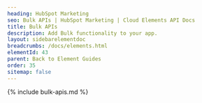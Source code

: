 ```yaml
---
heading: HubSpot Marketing
seo: Bulk APIs | HubSpot Marketing | Cloud Elements API Docs
title: Bulk APIs
description: Add Bulk functionality to your app.
layout: sidebarelementdoc
breadcrumbs: /docs/elements.html
elementId: 43
parent: Back to Element Guides
order: 35
sitemap: false
---
```


{% include bulk-apis.md %}
